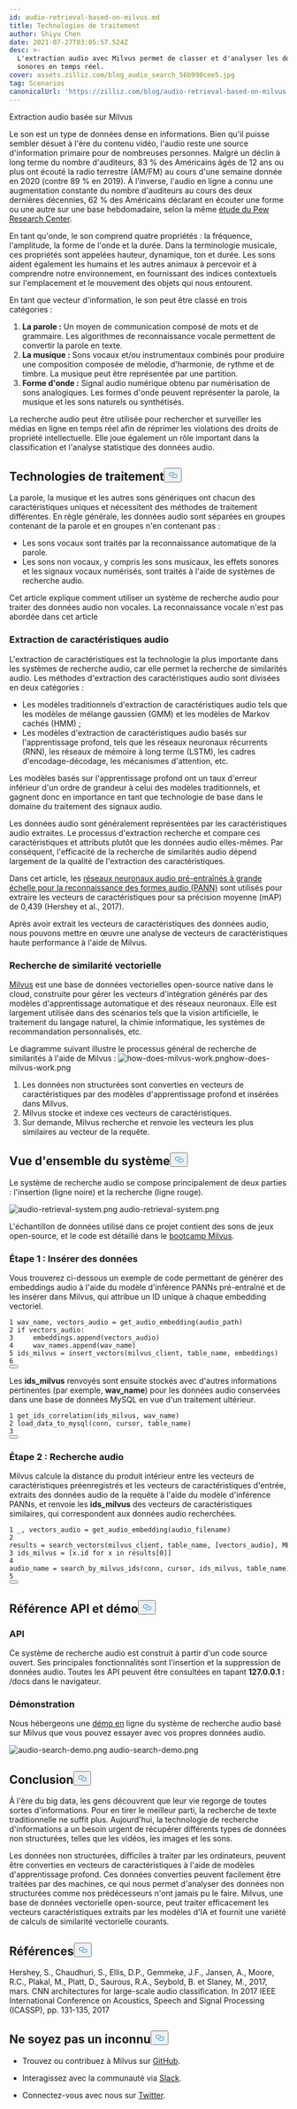 ```yaml
---
id: audio-retrieval-based-on-milvus.md
title: Technologies de traitement
author: Shiyu Chen
date: 2021-07-27T03:05:57.524Z
desc: >-
  L'extraction audio avec Milvus permet de classer et d'analyser les données
  sonores en temps réel.
cover: assets.zilliz.com/blog_audio_search_56b990cee5.jpg
tag: Scenarios
canonicalUrl: 'https://zilliz.com/blog/audio-retrieval-based-on-milvus'
---
```

<custom-h1>Extraction audio basée sur Milvus</custom-h1><p>Le son est un type de données dense en informations. Bien qu'il puisse sembler désuet à l'ère du contenu vidéo, l'audio reste une source d'information primaire pour de nombreuses personnes. Malgré un déclin à long terme du nombre d'auditeurs, 83 % des Américains âgés de 12 ans ou plus ont écouté la radio terrestre (AM/FM) au cours d'une semaine donnée en 2020 (contre 89 % en 2019). À l'inverse, l'audio en ligne a connu une augmentation constante du nombre d'auditeurs au cours des deux dernières décennies, 62 % des Américains déclarant en écouter une forme ou une autre sur une base hebdomadaire, selon la même <a href="https://www.journalism.org/fact-sheet/audio-and-podcasting/">étude du Pew Research Center</a>.</p>
<p>En tant qu'onde, le son comprend quatre propriétés : la fréquence, l'amplitude, la forme de l'onde et la durée. Dans la terminologie musicale, ces propriétés sont appelées hauteur, dynamique, ton et durée. Les sons aident également les humains et les autres animaux à percevoir et à comprendre notre environnement, en fournissant des indices contextuels sur l'emplacement et le mouvement des objets qui nous entourent.</p>
<p>En tant que vecteur d'information, le son peut être classé en trois catégories :</p>
<ol>
<li><strong>La parole :</strong> Un moyen de communication composé de mots et de grammaire. Les algorithmes de reconnaissance vocale permettent de convertir la parole en texte.</li>
<li><strong>La musique :</strong> Sons vocaux et/ou instrumentaux combinés pour produire une composition composée de mélodie, d'harmonie, de rythme et de timbre. La musique peut être représentée par une partition.</li>
<li><strong>Forme d'onde :</strong> Signal audio numérique obtenu par numérisation de sons analogiques. Les formes d'onde peuvent représenter la parole, la musique et les sons naturels ou synthétisés.</li>
</ol>
<p>La recherche audio peut être utilisée pour rechercher et surveiller les médias en ligne en temps réel afin de réprimer les violations des droits de propriété intellectuelle. Elle joue également un rôle important dans la classification et l'analyse statistique des données audio.</p>
<h2 id="Processing-Technologies" class="common-anchor-header">Technologies de traitement<button data-href="#Processing-Technologies" class="anchor-icon" translate="no">
      <svg translate="no"
        aria-hidden="true"
        focusable="false"
        height="20"
        version="1.1"
        viewBox="0 0 16 16"
        width="16"
      >
        <path
          fill="#0092E4"
          fill-rule="evenodd"
          d="M4 9h1v1H4c-1.5 0-3-1.69-3-3.5S2.55 3 4 3h4c1.45 0 3 1.69 3 3.5 0 1.41-.91 2.72-2 3.25V8.59c.58-.45 1-1.27 1-2.09C10 5.22 8.98 4 8 4H4c-.98 0-2 1.22-2 2.5S3 9 4 9zm9-3h-1v1h1c1 0 2 1.22 2 2.5S13.98 12 13 12H9c-.98 0-2-1.22-2-2.5 0-.83.42-1.64 1-2.09V6.25c-1.09.53-2 1.84-2 3.25C6 11.31 7.55 13 9 13h4c1.45 0 3-1.69 3-3.5S14.5 6 13 6z"
        ></path>
      </svg>
    </button></h2><p>La parole, la musique et les autres sons génériques ont chacun des caractéristiques uniques et nécessitent des méthodes de traitement différentes. En règle générale, les données audio sont séparées en groupes contenant de la parole et en groupes n'en contenant pas :</p>
<ul>
<li>Les sons vocaux sont traités par la reconnaissance automatique de la parole.</li>
<li>Les sons non vocaux, y compris les sons musicaux, les effets sonores et les signaux vocaux numérisés, sont traités à l'aide de systèmes de recherche audio.</li>
</ul>
<p>Cet article explique comment utiliser un système de recherche audio pour traiter des données audio non vocales. La reconnaissance vocale n'est pas abordée dans cet article</p>
<h3 id="Audio-feature-extraction" class="common-anchor-header">Extraction de caractéristiques audio</h3><p>L'extraction de caractéristiques est la technologie la plus importante dans les systèmes de recherche audio, car elle permet la recherche de similarités audio. Les méthodes d'extraction des caractéristiques audio sont divisées en deux catégories :</p>
<ul>
<li>Les modèles traditionnels d'extraction de caractéristiques audio tels que les modèles de mélange gaussien (GMM) et les modèles de Markov cachés (HMM) ;</li>
<li>Les modèles d'extraction de caractéristiques audio basés sur l'apprentissage profond, tels que les réseaux neuronaux récurrents (RNN), les réseaux de mémoire à long terme (LSTM), les cadres d'encodage-décodage, les mécanismes d'attention, etc.</li>
</ul>
<p>Les modèles basés sur l'apprentissage profond ont un taux d'erreur inférieur d'un ordre de grandeur à celui des modèles traditionnels, et gagnent donc en importance en tant que technologie de base dans le domaine du traitement des signaux audio.</p>
<p>Les données audio sont généralement représentées par les caractéristiques audio extraites. Le processus d'extraction recherche et compare ces caractéristiques et attributs plutôt que les données audio elles-mêmes. Par conséquent, l'efficacité de la recherche de similarités audio dépend largement de la qualité de l'extraction des caractéristiques.</p>
<p>Dans cet article, les <a href="https://github.com/qiuqiangkong/audioset_tagging_cnn">réseaux neuronaux audio pré-entraînés à grande échelle pour la reconnaissance des formes audio (PANN)</a> sont utilisés pour extraire les vecteurs de caractéristiques pour sa précision moyenne (mAP) de 0,439 (Hershey et al., 2017).</p>
<p>Après avoir extrait les vecteurs de caractéristiques des données audio, nous pouvons mettre en œuvre une analyse de vecteurs de caractéristiques haute performance à l'aide de Milvus.</p>
<h3 id="Vector-similarity-search" class="common-anchor-header">Recherche de similarité vectorielle</h3><p><a href="https://milvus.io/">Milvus</a> est une base de données vectorielles open-source native dans le cloud, construite pour gérer les vecteurs d'intégration générés par des modèles d'apprentissage automatique et des réseaux neuronaux. Elle est largement utilisée dans des scénarios tels que la vision artificielle, le traitement du langage naturel, la chimie informatique, les systèmes de recommandation personnalisés, etc.</p>
<p>Le diagramme suivant illustre le processus général de recherche de similarités à l'aide de Milvus : <span class="img-wrapper"> <img translate="no" src="https://assets.zilliz.com/how_does_milvus_work_6926180543.png" alt="how-does-milvus-work.png" class="doc-image" id="how-does-milvus-work.png" /><span>how-does-milvus-work.png</span> </span></p>
<ol>
<li>Les données non structurées sont converties en vecteurs de caractéristiques par des modèles d'apprentissage profond et insérées dans Milvus.</li>
<li>Milvus stocke et indexe ces vecteurs de caractéristiques.</li>
<li>Sur demande, Milvus recherche et renvoie les vecteurs les plus similaires au vecteur de la requête.</li>
</ol>
<h2 id="System-overview" class="common-anchor-header">Vue d'ensemble du système<button data-href="#System-overview" class="anchor-icon" translate="no">
      <svg translate="no"
        aria-hidden="true"
        focusable="false"
        height="20"
        version="1.1"
        viewBox="0 0 16 16"
        width="16"
      >
        <path
          fill="#0092E4"
          fill-rule="evenodd"
          d="M4 9h1v1H4c-1.5 0-3-1.69-3-3.5S2.55 3 4 3h4c1.45 0 3 1.69 3 3.5 0 1.41-.91 2.72-2 3.25V8.59c.58-.45 1-1.27 1-2.09C10 5.22 8.98 4 8 4H4c-.98 0-2 1.22-2 2.5S3 9 4 9zm9-3h-1v1h1c1 0 2 1.22 2 2.5S13.98 12 13 12H9c-.98 0-2-1.22-2-2.5 0-.83.42-1.64 1-2.09V6.25c-1.09.53-2 1.84-2 3.25C6 11.31 7.55 13 9 13h4c1.45 0 3-1.69 3-3.5S14.5 6 13 6z"
        ></path>
      </svg>
    </button></h2><p>Le système de recherche audio se compose principalement de deux parties : l'insertion (ligne noire) et la recherche (ligne rouge).</p>
<p>
  
   <span class="img-wrapper"> <img translate="no" src="https://assets.zilliz.com/audio_retrieval_system_663a911c95.png" alt="audio-retrieval-system.png" class="doc-image" id="audio-retrieval-system.png" />
   </span> <span class="img-wrapper"> <span>audio-retrieval-system.png</span> </span></p>
<p>L'échantillon de données utilisé dans ce projet contient des sons de jeux open-source, et le code est détaillé dans le <a href="https://github.com/milvus-io/bootcamp/tree/master/solutions/audio_similarity_search">bootcamp Milvus</a>.</p>
<h3 id="Step-1-Insert-data" class="common-anchor-header">Étape 1 : Insérer des données</h3><p>Vous trouverez ci-dessous un exemple de code permettant de générer des embeddings audio à l'aide du modèle d'inférence PANNs pré-entraîné et de les insérer dans Milvus, qui attribue un ID unique à chaque embedding vectoriel.</p>
<pre><code translate="no"><span class="hljs-number">1</span> wav_name, vectors_audio = get_audio_embedding(audio_path)  
<span class="hljs-number">2</span> <span class="hljs-keyword">if</span> vectors_audio:    
<span class="hljs-number">3</span>     embeddings.<span class="hljs-built_in">append</span>(vectors_audio)  
<span class="hljs-number">4</span>     wav_names.<span class="hljs-built_in">append</span>(wav_name)  
<span class="hljs-number">5</span> ids_milvus = insert_vectors(milvus_client, table_name, embeddings)  
<span class="hljs-number">6</span> 
<button class="copy-code-btn"></button></code></pre>
<p>Les <strong>ids_milvus</strong> renvoyés sont ensuite stockés avec d'autres informations pertinentes (par exemple, <strong>wav_name</strong>) pour les données audio conservées dans une base de données MySQL en vue d'un traitement ultérieur.</p>
<pre><code translate="no">1 get_ids_correlation(ids_milvus, wav_name)  
2 load_data_to_mysql(conn, cursor, table_name)    
3  
<button class="copy-code-btn"></button></code></pre>
<h3 id="Step-2-Audio-search" class="common-anchor-header">Étape 2 : Recherche audio</h3><p>Milvus calcule la distance du produit intérieur entre les vecteurs de caractéristiques préenregistrés et les vecteurs de caractéristiques d'entrée, extraits des données audio de la requête à l'aide du modèle d'inférence PANNs, et renvoie les <strong>ids_milvus</strong> des vecteurs de caractéristiques similaires, qui correspondent aux données audio recherchées.</p>
<pre><code translate="no"><span class="hljs-number">1</span> _, vectors_audio = get_audio_embedding(audio_filename)    
<span class="hljs-number">2</span> results = search_vectors(milvus_client, table_name, [vectors_audio], METRIC_TYPE, TOP_K)  
<span class="hljs-number">3</span> ids_milvus = [x.<span class="hljs-built_in">id</span> <span class="hljs-keyword">for</span> x <span class="hljs-keyword">in</span> results[<span class="hljs-number">0</span>]]  
<span class="hljs-number">4</span> audio_name = search_by_milvus_ids(conn, cursor, ids_milvus, table_name)    
<span class="hljs-number">5</span>
<button class="copy-code-btn"></button></code></pre>
<h2 id="API-reference-and-demo" class="common-anchor-header">Référence API et démo<button data-href="#API-reference-and-demo" class="anchor-icon" translate="no">
      <svg translate="no"
        aria-hidden="true"
        focusable="false"
        height="20"
        version="1.1"
        viewBox="0 0 16 16"
        width="16"
      >
        <path
          fill="#0092E4"
          fill-rule="evenodd"
          d="M4 9h1v1H4c-1.5 0-3-1.69-3-3.5S2.55 3 4 3h4c1.45 0 3 1.69 3 3.5 0 1.41-.91 2.72-2 3.25V8.59c.58-.45 1-1.27 1-2.09C10 5.22 8.98 4 8 4H4c-.98 0-2 1.22-2 2.5S3 9 4 9zm9-3h-1v1h1c1 0 2 1.22 2 2.5S13.98 12 13 12H9c-.98 0-2-1.22-2-2.5 0-.83.42-1.64 1-2.09V6.25c-1.09.53-2 1.84-2 3.25C6 11.31 7.55 13 9 13h4c1.45 0 3-1.69 3-3.5S14.5 6 13 6z"
        ></path>
      </svg>
    </button></h2><h3 id="API" class="common-anchor-header">API</h3><p>Ce système de recherche audio est construit à partir d'un code source ouvert. Ses principales fonctionnalités sont l'insertion et la suppression de données audio. Toutes les API peuvent être consultées en tapant <strong>127.0.0.1 :<port></strong> /docs dans le navigateur.</p>
<h3 id="Demo" class="common-anchor-header">Démonstration</h3><p>Nous hébergeons une <a href="https://zilliz.com/solutions">démo en</a> ligne du système de recherche audio basé sur Milvus que vous pouvez essayer avec vos propres données audio.</p>
<p>
  
   <span class="img-wrapper"> <img translate="no" src="https://assets.zilliz.com/audio_search_demo_cae60625db.png" alt="audio-search-demo.png" class="doc-image" id="audio-search-demo.png" />
   </span> <span class="img-wrapper"> <span>audio-search-demo.png</span> </span></p>
<h2 id="Conclusion" class="common-anchor-header">Conclusion<button data-href="#Conclusion" class="anchor-icon" translate="no">
      <svg translate="no"
        aria-hidden="true"
        focusable="false"
        height="20"
        version="1.1"
        viewBox="0 0 16 16"
        width="16"
      >
        <path
          fill="#0092E4"
          fill-rule="evenodd"
          d="M4 9h1v1H4c-1.5 0-3-1.69-3-3.5S2.55 3 4 3h4c1.45 0 3 1.69 3 3.5 0 1.41-.91 2.72-2 3.25V8.59c.58-.45 1-1.27 1-2.09C10 5.22 8.98 4 8 4H4c-.98 0-2 1.22-2 2.5S3 9 4 9zm9-3h-1v1h1c1 0 2 1.22 2 2.5S13.98 12 13 12H9c-.98 0-2-1.22-2-2.5 0-.83.42-1.64 1-2.09V6.25c-1.09.53-2 1.84-2 3.25C6 11.31 7.55 13 9 13h4c1.45 0 3-1.69 3-3.5S14.5 6 13 6z"
        ></path>
      </svg>
    </button></h2><p>À l'ère du big data, les gens découvrent que leur vie regorge de toutes sortes d'informations. Pour en tirer le meilleur parti, la recherche de texte traditionnelle ne suffit plus. Aujourd'hui, la technologie de recherche d'informations a un besoin urgent de récupérer différents types de données non structurées, telles que les vidéos, les images et les sons.</p>
<p>Les données non structurées, difficiles à traiter par les ordinateurs, peuvent être converties en vecteurs de caractéristiques à l'aide de modèles d'apprentissage profond. Ces données converties peuvent facilement être traitées par des machines, ce qui nous permet d'analyser des données non structurées comme nos prédécesseurs n'ont jamais pu le faire. Milvus, une base de données vectorielle open-source, peut traiter efficacement les vecteurs caractéristiques extraits par les modèles d'IA et fournit une variété de calculs de similarité vectorielle courants.</p>
<h2 id="References" class="common-anchor-header">Références<button data-href="#References" class="anchor-icon" translate="no">
      <svg translate="no"
        aria-hidden="true"
        focusable="false"
        height="20"
        version="1.1"
        viewBox="0 0 16 16"
        width="16"
      >
        <path
          fill="#0092E4"
          fill-rule="evenodd"
          d="M4 9h1v1H4c-1.5 0-3-1.69-3-3.5S2.55 3 4 3h4c1.45 0 3 1.69 3 3.5 0 1.41-.91 2.72-2 3.25V8.59c.58-.45 1-1.27 1-2.09C10 5.22 8.98 4 8 4H4c-.98 0-2 1.22-2 2.5S3 9 4 9zm9-3h-1v1h1c1 0 2 1.22 2 2.5S13.98 12 13 12H9c-.98 0-2-1.22-2-2.5 0-.83.42-1.64 1-2.09V6.25c-1.09.53-2 1.84-2 3.25C6 11.31 7.55 13 9 13h4c1.45 0 3-1.69 3-3.5S14.5 6 13 6z"
        ></path>
      </svg>
    </button></h2><p>Hershey, S., Chaudhuri, S., Ellis, D.P., Gemmeke, J.F., Jansen, A., Moore, R.C., Plakal, M., Platt, D., Saurous, R.A., Seybold, B. et Slaney, M., 2017, mars. CNN architectures for large-scale audio classification. In 2017 IEEE International Conference on Acoustics, Speech and Signal Processing (ICASSP), pp. 131-135, 2017</p>
<h2 id="Dont-be-a-stranger" class="common-anchor-header">Ne soyez pas un inconnu<button data-href="#Dont-be-a-stranger" class="anchor-icon" translate="no">
      <svg translate="no"
        aria-hidden="true"
        focusable="false"
        height="20"
        version="1.1"
        viewBox="0 0 16 16"
        width="16"
      >
        <path
          fill="#0092E4"
          fill-rule="evenodd"
          d="M4 9h1v1H4c-1.5 0-3-1.69-3-3.5S2.55 3 4 3h4c1.45 0 3 1.69 3 3.5 0 1.41-.91 2.72-2 3.25V8.59c.58-.45 1-1.27 1-2.09C10 5.22 8.98 4 8 4H4c-.98 0-2 1.22-2 2.5S3 9 4 9zm9-3h-1v1h1c1 0 2 1.22 2 2.5S13.98 12 13 12H9c-.98 0-2-1.22-2-2.5 0-.83.42-1.64 1-2.09V6.25c-1.09.53-2 1.84-2 3.25C6 11.31 7.55 13 9 13h4c1.45 0 3-1.69 3-3.5S14.5 6 13 6z"
        ></path>
      </svg>
    </button></h2><ul>
<li><p>Trouvez ou contribuez à Milvus sur <a href="https://github.com/milvus-io/milvus/">GitHub</a>.</p></li>
<li><p>Interagissez avec la communauté via <a href="https://join.slack.com/t/milvusio/shared_invite/zt-e0u4qu3k-bI2GDNys3ZqX1YCJ9OM~GQ">Slack</a>.</p></li>
<li><p>Connectez-vous avec nous sur <a href="https://twitter.com/milvusio">Twitter</a>.</p></li>
</ul>
